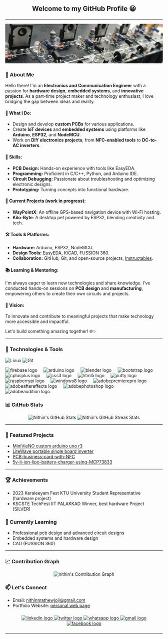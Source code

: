 ## <p align="center"> Welcome to my GitHub Profile 😀 </p>

---

![Nithin's GitHub Banner](1716477666405.jpg)

### 👋 About Me  

Hello there! I'm an **Electronics and Communication Engineer** with a passion for **hardware design**, **embedded systems**, and **innovative projects**. As a part-time project maker and technology enthusiast, I love bridging the gap between ideas and reality.  

#### 🚀 What I Do:  
- Design and develop **custom PCBs** for various applications.  
- Create **IoT devices** and **embedded systems** using platforms like **Arduino**, **ESP32**, and **NodeMCU**.  
- Work on **DIY electronics projects**, from **NFC-enabled tools** to **DC-to-AC inverters**.  

#### 🔧 Skills:  
- **PCB Design:** Hands-on experience with tools like EasyEDA.  
- **Programming:** Proficient in C/C++, Python, and Arduino IDE.  
- **Circuit Debugging:** Passionate about troubleshooting and optimizing electronic designs.  
- **Prototyping:** Turning concepts into functional hardware.  

#### 🌟 Current Projects (work in progress):   
- **WayPointX**: An offline GPS-based navigation device with Wi-Fi hosting.  
- **Kilo-Byte**: A desktop pet powered by ESP32, blending creativity and tech.  

#### 🛠️ Tools & Platforms:  
- **Hardware:** Arduino, ESP32, NodeMCU.  
- **Design Tools:** EasyEDA, KiCAD, FUSSION 360.  
- **Collaboration:** GitHub, Git, and open-source projects, [Instructables](https://www.instructables.com/member/The%20PCB%20guy-me_self_nithin/).  

#### 📚 Learning & Mentoring:  
I'm always eager to learn new technologies and share knowledge. I've conducted hands-on sessions on **PCB design** and **manufacturing**, empowering others to create their own circuits and projects.  

#### 🎯 Vision:  
To innovate and contribute to meaningful projects that make technology more accessible and impactful.  

Let's build something amazing together! 🌐✨  

---

### 🔧 Technologies & Tools
![Linux](https://img.shields.io/badge/Linux-FCC624?style=for-the-badge&logo=linux&logoColor=black)
![Git](https://img.shields.io/badge/Git-F05032?style=for-the-badge&logo=git&logoColor=white)

<div align="left">
  <img src="https://cdn.jsdelivr.net/gh/devicons/devicon/icons/firebase/firebase-plain-wordmark.svg" height="40" alt="firebase logo"  />
  <img width="12" />
  <img src="https://skillicons.dev/icons?i=arduino" height="40" alt="arduino logo"  />
  <img width="12" />
  <img src="https://cdn.jsdelivr.net/gh/devicons/devicon/icons/blender/blender-original.svg" height="40" alt="blender logo"  />
  <img width="12" />
  <img src="https://cdn.jsdelivr.net/gh/devicons/devicon/icons/bootstrap/bootstrap-original.svg" height="40" alt="bootstrap logo"  />
  <img width="12" />
  <img src="https://cdn.jsdelivr.net/gh/devicons/devicon/icons/cplusplus/cplusplus-original.svg" height="40" alt="cplusplus logo"  />
  <img width="12" />
  <img src="https://cdn.jsdelivr.net/gh/devicons/devicon/icons/css3/css3-original.svg" height="40" alt="css3 logo"  />
  <img width="12" />
  <img src="https://cdn.jsdelivr.net/gh/devicons/devicon/icons/html5/html5-original.svg" height="40" alt="html5 logo"  />
  <img width="12" />
  <img src="https://cdn.jsdelivr.net/gh/devicons/devicon/icons/putty/putty-original.svg" height="40" alt="putty logo"  />
  <img width="12" />
  <img src="https://cdn.jsdelivr.net/gh/devicons/devicon/icons/raspberrypi/raspberrypi-original.svg" height="40" alt="raspberrypi logo"  />
  <img width="12" />
  <img src="https://cdn.jsdelivr.net/gh/devicons/devicon/icons/windows8/windows8-original.svg" height="40" alt="windows8 logo"  />
  <img width="12" />
  <img src="https://cdn.simpleicons.org/adobepremierepro/9999FF" height="40" alt="adobepremierepro logo"  />
  <img width="12" />
  <img src="https://cdn.simpleicons.org/adobeaftereffects/9999FF" height="40" alt="adobeaftereffects logo"  />
  <img width="12" />
  <img src="https://cdn.simpleicons.org/adobephotoshop/31A8FF" height="40" alt="adobephotoshop logo"  />
  <img width="12" />
  <img src="https://cdn.simpleicons.org/adobeaudition/9999FF" height="40" alt="adobeaudition logo"  />
</div>

###

### 📊 GitHub Stats

<p align="center">
  <img src="https://github-readme-stats.vercel.app/api?username=nithinmathewjoji&show_icons=true&theme=radical" alt="Nithin's GitHub Stats" />
  <img src="https://github-readme-streak-stats.herokuapp.com?user=nithinmathewjoji&theme=radical" alt="Nithin's GitHub Streak Stats" />
</p>

---

### 🌟 Featured Projects
- [MiniVieNO custom arduino uno r3](https://github.com/nithinmathewjoji/MiniVieNO-Custom-Arduino-R3-from-scratch)
- [LiteWave portable single board inverter](https://github.com/nithinmathewjoji/LiteWave-full-sine-wav-inverter)
- [PCB-business-card-with-NFC](https://github.com/nithinmathewjoji/PCB-business-card-with-NFC)
- [5v-li-ion-lipo-battery-charger-using-MCP73833](https://github.com/nithinmathewjoji/5v-li-ion-lipo-battery-charger-using-MCP73833-)

---

### 🏆 Achievements

- 2023 Keraleeyam Fest KTU University Student Representative (hardware project)
- KSCSTE TechFest IIT PALAKKAD Winner, best hardware Project (SILVER)


### 🌱 Currently Learning

- Professional pcb design and advanced circuit designs
- Embedded systems and hardware design
- CAD (FUSSION 360) 

---

### 📈 Contribution Graph

<p align="center">
  <img src="https://github-readme-activity-graph.vercel.app/graph?username=nithinmathewjoji&theme=react-dark" alt="nithin's Contribution Graph" />
</p>

### 📫 Let's Connect
- Email: <nithinmathewjoji@gmail.com>
- Portfolio Website: [personal web page](https://nithinmathewjoji.github.io/portfolio-new/)

###

<div align="center">
  <a href="https://www.linkedin.com/in/nithin-mathew-joji-591a86202/"><img src="https://raw.githubusercontent.com/maurodesouza/profile-readme-generator/master/src/assets/icons/social/linkedin/default.svg" width="52" height="40" alt="linkedin logo"  /> </a>
  <a href="https://x.com/Nithinmathewjo6"><img src="https://raw.githubusercontent.com/maurodesouza/profile-readme-generator/master/src/assets/icons/social/twitter/default.svg" width="52" height="40" alt="twitter logo"  /> </a>
  <a href="https://wa.me/918547062991"><img src="https://raw.githubusercontent.com/maurodesouza/profile-readme-generator/master/src/assets/icons/social/whatsapp/default.svg" width="52" height="40" alt="whatsapp logo"  /> </a>
  <a href="mailto:nithinmathewjoji@gmail.com"><img src="https://raw.githubusercontent.com/maurodesouza/profile-readme-generator/master/src/assets/icons/social/gmail/default.svg" width="52" height="40" alt="gmail logo"  /> </a>
  <a href="https://www.facebook.com/nithin.mathewjoji.7/"><img src="https://raw.githubusercontent.com/maurodesouza/profile-readme-generator/master/src/assets/icons/social/facebook/default.svg" width="52" height="40" alt="facebook logo"  /> </a>
</div>

###


---


